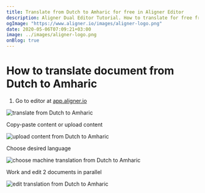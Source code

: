 ```yaml
---
title: Translate from Dutch to Amharic for free in Aligner Editor
description: Aligner Dual Editor Tutorial. How to translate for free from Dutch to Amharic. Aligner is multilingual document management platform. 
ogImage: "https://www.aligner.io/images/aligner-logo.png"
date: 2020-05-06T07:09:21+03:00
image: ../images/aligner-logo.png
onBlog: true
---
```


# How to translate document from Dutch to Amharic

1. Go to editor at [app.aligner.io](https://app.aligner.io "Aligner App web page")

![translate from Dutch to Amharic](../aligner-blank-editor.png "translate from Dutch to Amharic")

Copy-paste content or upload content

![upload content from Dutch to Amharic](../aligner-uploaded-document.png "upload content from Dutch to Amharic")

Choose desired language

![choose machine translation from Dutch to Amharic](../aligner-language-dropdown.png "choose machine translation from Dutch to Amharic")

Work and edit 2 documents in parallel

![edit translation from Dutch to Amharic](../aligner-double-sitded-editor.png "edit translation from Dutch to Amharic")

